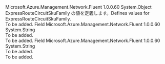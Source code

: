 <Type Name="ExpressRouteCircuitSkuFamily" FullName="Microsoft.Azure.Management.Network.Fluent.Models.ExpressRouteCircuitSkuFamily">
  <TypeSignature Language="C#" Value="public static class ExpressRouteCircuitSkuFamily" />
  <TypeSignature Language="ILAsm" Value=".class public auto ansi abstract sealed beforefieldinit ExpressRouteCircuitSkuFamily extends System.Object" />
  <TypeSignature Language="DocId" Value="T:Microsoft.Azure.Management.Network.Fluent.Models.ExpressRouteCircuitSkuFamily" />
  <TypeSignature Language="VB.NET" Value="Public Class ExpressRouteCircuitSkuFamily" />
  <TypeSignature Language="F#" Value="type ExpressRouteCircuitSkuFamily = class" />
  <AssemblyInfo>
    <AssemblyName>Microsoft.Azure.Management.Network.Fluent</AssemblyName>
    <AssemblyVersion>1.0.0.60</AssemblyVersion>
  </AssemblyInfo>
  <Base>
    <BaseTypeName>System.Object</BaseTypeName>
  </Base>
  <Interfaces />
  <Docs>
    <summary>
            <span data-ttu-id="0d5a5-101">ExpressRouteCircuitSkuFamily の値を定義します。</span><span class="sxs-lookup"><span data-stu-id="0d5a5-101">Defines values for ExpressRouteCircuitSkuFamily.</span></span>
            </summary>
    <remarks>To be added.</remarks>
  </Docs>
  <Members>
    <Member MemberName="MeteredData">
      <MemberSignature Language="C#" Value="public const string MeteredData;" />
      <MemberSignature Language="ILAsm" Value=".field public static literal string MeteredData" />
      <MemberSignature Language="DocId" Value="F:Microsoft.Azure.Management.Network.Fluent.Models.ExpressRouteCircuitSkuFamily.MeteredData" />
      <MemberSignature Language="VB.NET" Value="Public Const MeteredData As String " />
      <MemberSignature Language="F#" Value="val mutable MeteredData : string" Usage="Microsoft.Azure.Management.Network.Fluent.Models.ExpressRouteCircuitSkuFamily.MeteredData" />
      <MemberType>Field</MemberType>
      <AssemblyInfo>
        <AssemblyName>Microsoft.Azure.Management.Network.Fluent</AssemblyName>
        <AssemblyVersion>1.0.0.60</AssemblyVersion>
      </AssemblyInfo>
      <ReturnValue>
        <ReturnType>System.String</ReturnType>
      </ReturnValue>
      <Docs>
        <summary>To be added.</summary>
        <remarks>To be added.</remarks>
      </Docs>
    </Member>
    <Member MemberName="UnlimitedData">
      <MemberSignature Language="C#" Value="public const string UnlimitedData;" />
      <MemberSignature Language="ILAsm" Value=".field public static literal string UnlimitedData" />
      <MemberSignature Language="DocId" Value="F:Microsoft.Azure.Management.Network.Fluent.Models.ExpressRouteCircuitSkuFamily.UnlimitedData" />
      <MemberSignature Language="VB.NET" Value="Public Const UnlimitedData As String " />
      <MemberSignature Language="F#" Value="val mutable UnlimitedData : string" Usage="Microsoft.Azure.Management.Network.Fluent.Models.ExpressRouteCircuitSkuFamily.UnlimitedData" />
      <MemberType>Field</MemberType>
      <AssemblyInfo>
        <AssemblyName>Microsoft.Azure.Management.Network.Fluent</AssemblyName>
        <AssemblyVersion>1.0.0.60</AssemblyVersion>
      </AssemblyInfo>
      <ReturnValue>
        <ReturnType>System.String</ReturnType>
      </ReturnValue>
      <Docs>
        <summary>To be added.</summary>
        <remarks>To be added.</remarks>
      </Docs>
    </Member>
  </Members>
</Type>